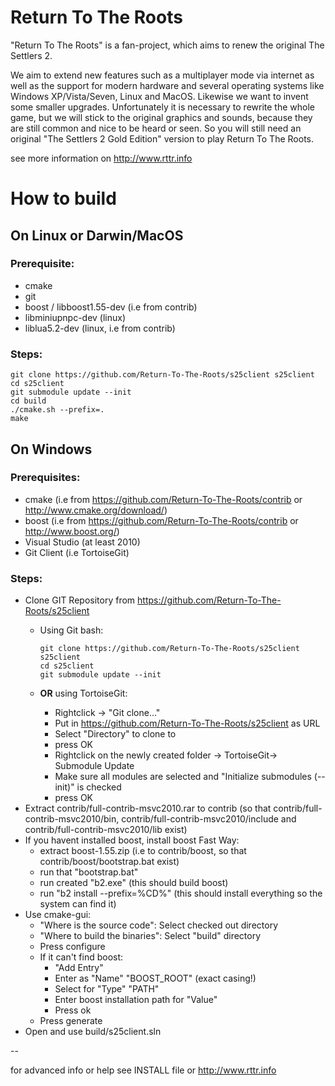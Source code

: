 # Return To The Roots

"Return To The Roots" is a fan-project, which aims to renew the original The Settlers 2.

We aim to extend new features such as a multiplayer mode via internet as well as the support for modern hardware and several operating systems like Windows XP/Vista/Seven, Linux and MacOS. Likewise we want to invent some smaller upgrades. Unfortunately it is necessary to rewrite the whole game, but we will stick to the original graphics and sounds, because they are still common and nice to be heard or seen.
So you will still need an original "The Settlers 2 Gold Edition" version to play Return To The Roots.

see more information on http://www.rttr.info

# How to build

## On Linux or Darwin/MacOS

### Prerequisite:
- cmake
- git
- boost / libboost1.55-dev (i.e from contrib)
- libminiupnpc-dev (linux)
- liblua5.2-dev (linux, i.e from contrib)

### Steps:
```
git clone https://github.com/Return-To-The-Roots/s25client s25client
cd s25client
git submodule update --init
cd build
./cmake.sh --prefix=.
make
```

## On Windows

### Prerequisites:
- cmake (i.e from https://github.com/Return-To-The-Roots/contrib or http://www.cmake.org/download/)
- boost (i.e from https://github.com/Return-To-The-Roots/contrib or http://www.boost.org/)
- Visual Studio (at least 2010)
- Git Client (i.e TortoiseGit)

### Steps:
- Clone GIT Repository from https://github.com/Return-To-The-Roots/s25client
  - Using Git bash:
     ```
     git clone https://github.com/Return-To-The-Roots/s25client s25client
     cd s25client
     git submodule update --init
     ```

  - **OR** using TortoiseGit:
     - Rightclick -> "Git clone..."
     - Put in https://github.com/Return-To-The-Roots/s25client as URL
     - Select "Directory" to clone to
     - press OK
     - Rightclick on the newly created folder -> TortoiseGit-> Submodule Update
     - Make sure all modules are selected and "Initialize submodules (--init)" is checked
     - press OK
- Extract contrib/full-contrib-msvc2010.rar to contrib 
  (so that contrib/full-contrib-msvc2010/bin, contrib/full-contrib-msvc2010/include and contrib/full-contrib-msvc2010/lib exist)
- If you havent installed boost, install boost
  Fast Way:
  - extract boost-1.55.zip (i.e to contrib/boost, so that contrib/boost/bootstrap.bat exist)
  - run that "bootstrap.bat"
  - run created "b2.exe" (this should build boost)
  - run "b2 install --prefix=%CD%" (this should install everything so the system can find it)
- Use cmake-gui:
  - "Where is the source code": Select checked out directory
  - "Where to build the binaries": Select "build" directory
  - Press configure
  - If it can't find boost:
    - "Add Entry"
    - Enter as "Name" "BOOST_ROOT" (exact casing!)
    - Select for "Type" "PATH"
    - Enter boost installation path for "Value"
    - Press ok
  - Press generate
- Open and use build/s25client.sln

--

for advanced info or help see INSTALL file or http://www.rttr.info 
